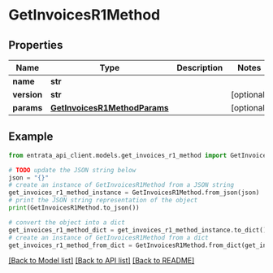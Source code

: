 # GetInvoicesR1Method


## Properties

Name | Type | Description | Notes
------------ | ------------- | ------------- | -------------
**name** | **str** |  | 
**version** | **str** |  | [optional] 
**params** | [**GetInvoicesR1MethodParams**](GetInvoicesR1MethodParams.md) |  | [optional] 

## Example

```python
from entrata_api_client.models.get_invoices_r1_method import GetInvoicesR1Method

# TODO update the JSON string below
json = "{}"
# create an instance of GetInvoicesR1Method from a JSON string
get_invoices_r1_method_instance = GetInvoicesR1Method.from_json(json)
# print the JSON string representation of the object
print(GetInvoicesR1Method.to_json())

# convert the object into a dict
get_invoices_r1_method_dict = get_invoices_r1_method_instance.to_dict()
# create an instance of GetInvoicesR1Method from a dict
get_invoices_r1_method_from_dict = GetInvoicesR1Method.from_dict(get_invoices_r1_method_dict)
```
[[Back to Model list]](../README.md#documentation-for-models) [[Back to API list]](../README.md#documentation-for-api-endpoints) [[Back to README]](../README.md)


